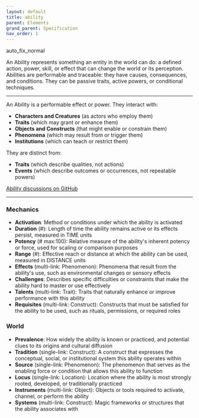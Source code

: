 ```yaml
---
layout: default
title: ability
parent: Elements
grand_parent: Specification
nav_order: 1
---
```


<span class="material-symbols-outlined">auto_fix_normal</span>

An Ability represents something an entity in the world can do: a defined action, power, skill, or effect that can change the world or its perception. Abilities are performable and traceable: they have causes, consequences, and conditions. They can be passive traits, active powers, or conditional techniques. 

---

An Ability is a performable effect or power. They interact with:

- **Characters and Creatures** (as actors who employ them)  
- **Traits** (which may grant or enhance them)  
- **Objects and Constructs** (that might enable or constrain them)  
- **Phenomena** (which may result from or trigger them)  
- **Institutions** (which can teach or restrict them)  

They are distinct from:

- **Traits** (which describe qualities, not actions)   
- **Events** (which describe outcomes or occurrences, not repeatable powers)   

[Ability discussions on GitHub](https://github.com/OnlyWorlds/OnlyWorlds/discussions/categories/Ability)

---
### Mechanics
- **Activation**: Method or conditions under which the ability is activated
- **Duration** (#): Length of time the ability remains active or its effects persist, measured in TIME units
- **Potency** (# max:100): Relative measure of the ability's inherent potency or force, used for scaling or comparison purposes
- **Range** (#): Effective reach or distance at which the ability can be used, measured in DISTANCE units
- **Effects** (multi-link: Phenomenon): Phenomena that result from the ability's use, such as environmental changes or sensory effects
- **Challenges**: Describes specific difficulties or constraints that make the ability hard to master or use effectively
- **Talents** (multi-link: Trait): Traits that naturally enhance or improve performance with this ability
- **Requisites** (multi-link: Construct): Constructs that must be satisfied for the ability to be used, such as rituals, permissions, or required roles

### World
- **Prevalence**: How widely the ability is known or practiced, and potential clues to its origins and cultural diffusion
- **Tradition** (single-link: Construct): A construct that expresses the conceptual, social, or institutional system this ability operates within
- **Source** (single-link: Phenomenon): The phenomenon that serves as the enabling force or condition that allows this ability to function
- **Locus** (single-link: Location): Location where the ability is most strongly rooted, developed, or traditionally practiced
- **Instruments** (multi-link: Object): Objects or tools required to activate, channel, or perform the ability
- **Systems** (multi-link: Construct): Magic frameworks or structures that the ability associates with

